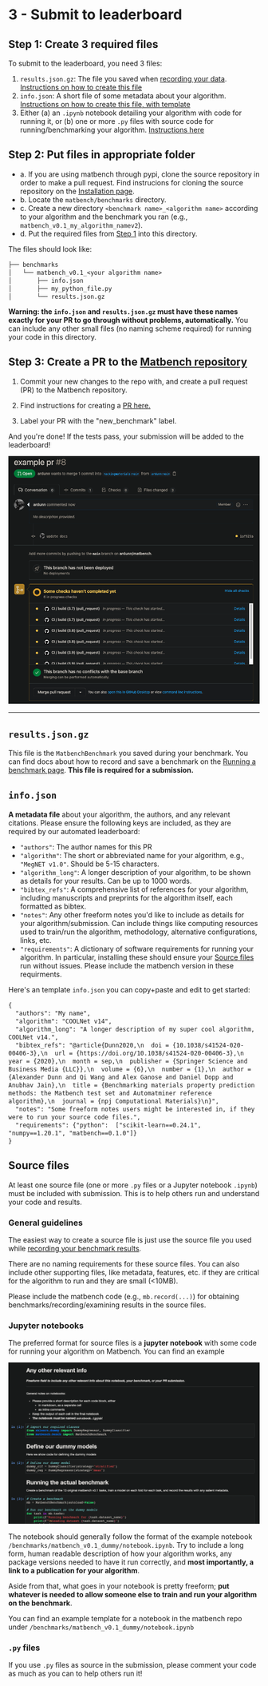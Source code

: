 # 3 - Submit to leaderboard


## Step 1: Create 3 required files

To submit to the leaderboard, you need 3 files:

1. `results.json.gz`: The file you saved when [recording your data](2run.md). [Instructions on how to create this file](#resultsjsongz)
2. `info.json`: A short file of some metadata about your algorithm. [Instructions on how to create this file, with template](#infojson)
3. Either (a) an `.ipynb` notebook detailing your algorithm with code for running it, or (b) one or more `.py` files with source code for running/benchmarking your algorithm. [Instructions here](#source-files)



## Step 2: Put files in appropriate folder

- a. If you are using matbench through pypi, clone the source repository in order to make a pull request. Find instrucions for cloning the source repository on the [Installation page](1install.md).
- b. Locate the `matbench/benchmarks` directory.
- c. Create a new directory `<benchmark name>_<algorithm name>` according to your algorithm and the benchmark you ran (e.g., `matbench_v0.1_my_algorithm_namev2`).
- d. Put the required files from [Step 1](#step-1-create-3-required-files) into this directory.

The files should look like:

```
├── benchmarks
│   └── matbench_v0.1_<your algorithm name>
│       ├── info.json
│       ├── my_python_file.py
│       └── results.json.gz
```


**Warning: the `info.json` and `results.json.gz` must have these names exactly for your PR to go through without problems, automatically.** You can include any other small files (no naming scheme required) for running your code in this directory.



## Step 3: Create a PR to the [Matbench repository](https://github.com/hackingmaterials/matbench)

1. Commit your new changes to the repo with, and create a pull request (PR) to the Matbench repository.

2. Find instructions for creating a [PR here.](https://guides.github.com/activities/hello-world/#:~:text=Pull%20Requests%20are%20the%20heart,merge%20them%20into%20their%20branch.&text=You%20can%20even%20open%20pull,repository%20and%20merge%20them%20yourself.)

3. Label your PR with the "new_benchmark" label.

And you're done! If the tests pass, your submission will be added to the leaderboard!

![pr example](../static/pr_example.png)


---


## `results.json.gz`

This file is the `MatbenchBenchmark` you saved during your benchmark. You can find docs about how to record and save a benchmark on the [Running a benchmark page](2run.md). **This file is required for a submission.**


## `info.json`

**A metadata file** about your algorithm, the authors, and any relevant citations. Please ensure the following keys are included, as they are required by our automated leaderboard:

  - `"authors"`: The author names for this PR
  - `"algorithm"`: The short or abbreviated name for your algorithm, e.g., `"MegNET v1.0"`. Should be 5-15 characters.
  - `"algorithm_long"`: A longer description of your algorithm, to be shown as details for your results. Can be up to 1000 words.
  - `"bibtex_refs"`: A comprehensive list of references for your algorithm, including manuscripts and preprints for the algorithm itself, each formatted as bibtex.
  - `"notes"`: Any other freeform notes you'd like to include as details for your algorithm/submission. Can include things like computing resources used to train/run the algorithm, methodology, alternative configurations, links, etc.
  - `"requirements"`: A dictionary of software requirements for running your algorithm. In particular, installing these should ensure your [Source files](#source-files) run without issues. Please include the matbench version in these requirments.


Here's an template `info.json` you can copy+paste and edit to get started:

```
{
  "authors": "My name",
  "algorithm": "COOLNet v14",
  "algorithm_long": "A longer description of my super cool algorithm, COOLNet v14.",
  "bibtex_refs": "@article{Dunn2020,\n  doi = {10.1038/s41524-020-00406-3},\n  url = {https://doi.org/10.1038/s41524-020-00406-3},\n  year = {2020},\n  month = sep,\n  publisher = {Springer Science and Business Media {LLC}},\n  volume = {6},\n  number = {1},\n  author = {Alexander Dunn and Qi Wang and Alex Ganose and Daniel Dopp and Anubhav Jain},\n  title = {Benchmarking materials property prediction methods: the Matbench test set and Automatminer reference algorithm},\n  journal = {npj Computational Materials}\n}",
  "notes": "Some freeform notes users might be interested in, if they were to run your source code files.",
  "requirements": {"python":  ["scikit-learn==0.24.1", "numpy==1.20.1", "matbench==0.1.0"]}
}
```

## Source files

At least one source file (one or more `.py` files or a Jupyter notebook `.ipynb`) must be included with submission. This is to help others run and understand your code and results.


### General guidelines

The easiest way to create a source file is just use the source file you used while [recording your benchmark results](2run.md).

There are no naming requirements for these source files. You can also include other supporting files, like metadata, features, etc. if they are critical for the algorithm to run and they are small (<10MB). 

Please include the matbench code (e.g., `mb.record(...)`) for obtaining benchmarks/recording/examining results in the source files.


### Jupyter notebooks

The preferred format for source files is a **jupyter notebook** with some code for running your algorithm on Matbench. You can find an example

![example_notebook](../static/notebook_example.png)

The notebook should generally follow the format of the example notebook `/benchmarks/matbench_v0.1_dummy/notebook.ipynb`. Try to include a long form, human readable description of how your algorithm works, any package versions needed to have it run correctly, and **most importantly, a link to a publication for your algorithm**. 

Aside from that, what goes in your notebook is pretty freeform; **put whatever is needed to
allow someone else to train and run your algorithm on the benchmark**. 

You can find an example template for a notebook in the matbench repo under `/benchmarks/matbench_v0.1_dummy/notebook.ipynb`


### `.py` files

If you use `.py` files as source in the submission, please comment your code as much as you can to help others run it!